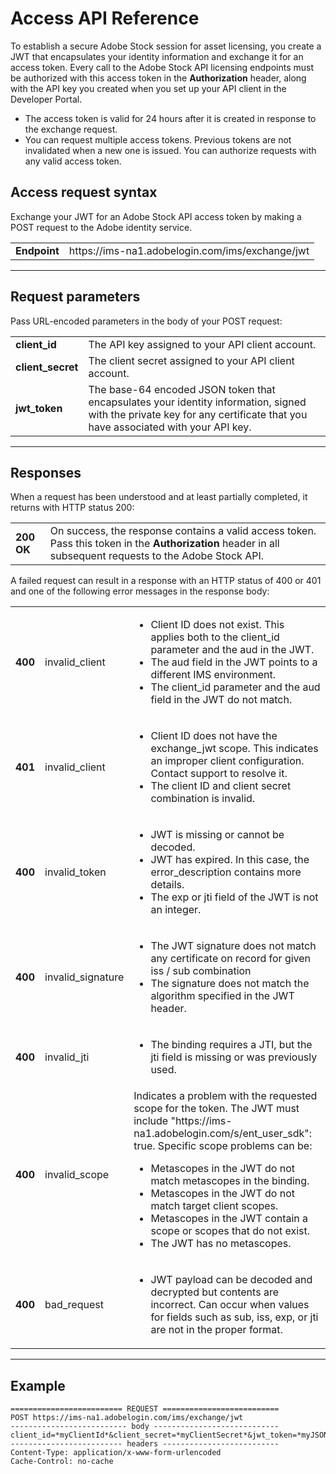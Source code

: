 # Access API Reference

To establish a secure Adobe Stock session for asset licensing, you create a JWT that encapsulates your identity information and exchange it for an access token. Every call to the Adobe Stock API licensing endpoints must be authorized with this access token in the **Authorization** header, along with the API key you created when you set up your API client in the Developer Portal.



*   The access token is valid for 24 hours after it is created in response to the exchange request.
*   You can request multiple access tokens. Previous tokens are not invalidated when a new one is issued. You can authorize requests with any valid access token.

 


## Access request syntax

Exchange your JWT for an Adobe Stock API access token by making a POST request to the Adobe identity service.


<table>
  <tr>
   <td><strong>Endpoint</strong>
   </td>
   <td>https://ims-na1.adobelogin.com/ims/exchange/jwt
   </td>
  </tr>
</table>




---



## Request parameters

Pass URL-encoded parameters in the body of your POST request:


<table>
  <tr>
   <td><strong>client_id</strong>
   </td>
   <td>The API key assigned to your API client account.
   </td>
  </tr>
  <tr>
   <td><strong>client_secret</strong>
   </td>
   <td>The client secret assigned to your API client account.
   </td>
  </tr>
  <tr>
   <td><strong>jwt_token</strong>
   </td>
   <td>The base-64 encoded JSON token that encapsulates your identity information, signed with the private key for any certificate that you have associated with your API key.
   </td>
  </tr>
</table>




---



## Responses

When a request has been understood and at least partially completed, it returns with HTTP status 200:


<table>
  <tr>
   <td><strong>200 OK</strong>
   </td>
   <td>On success, the response contains a valid access token. Pass this token in the <strong>Authorization</strong> header in all subsequent requests to the Adobe Stock API.
   </td>
  </tr>
</table>


A failed request can result in a response with an HTTP status of 400 or 401 and one of the following error messages in the response body:


<table>
  <tr>
   <td><strong>400</strong>
   </td>
   <td>invalid_client
   </td>
   <td><ul>

<li>Client ID does not exist. This applies both to the client_id parameter and the aud in the JWT.
<li>The aud field in the JWT points to a different IMS environment.
<li>The client_id parameter and the aud field in the JWT do not match.</li></ul>

   </td>
  </tr>
  <tr>
   <td><strong>401</strong>
   </td>
   <td>invalid_client
   </td>
   <td><ul>

<li>Client ID does not have the exchange_jwt scope. This indicates an improper client configuration. Contact support to resolve it.
<li>The client ID and client secret combination is invalid.</li></ul>

   </td>
  </tr>
  <tr>
   <td><strong>400</strong>
   </td>
   <td>invalid_token
   </td>
   <td><ul>

<li>JWT is missing or cannot be decoded.
<li>JWT has expired. In this case, the error_description contains more details.
<li>The exp or jti field of the JWT is not an integer.</li></ul>

   </td>
  </tr>
  <tr>
   <td><strong>400</strong>
   </td>
   <td>invalid_signature
   </td>
   <td><ul>

<li>The JWT signature does not match any certificate on record for given iss / sub combination
<li>The signature does not match the algorithm specified in the JWT header.</li></ul>

   </td>
  </tr>
  <tr>
   <td><strong>400</strong>
   </td>
   <td>invalid_jti
   </td>
   <td><ul>

<li>The binding requires a JTI, but the jti field is missing or was previously used.</li></ul>

   </td>
  </tr>
  <tr>
   <td><strong>400</strong>
   </td>
   <td>invalid_scope
   </td>
   <td>Indicates a problem with the requested scope for the token. The JWT must include "https://ims-na1.adobelogin.com/s/ent_user_sdk": true. Specific scope problems can be:<ul>

<li>Metascopes in the JWT do not match metascopes in the binding.
<li>Metascopes in the JWT do not match target client scopes.
<li>Metascopes in the JWT contain a scope or scopes that do not exist.
<li>The JWT has no metascopes.

<p>
 </li></ul>

   </td>
  </tr>
  <tr>
   <td><strong>400</strong>
   </td>
   <td>bad_request
   </td>
   <td><ul>

<li>JWT payload can be decoded and decrypted but contents are incorrect. Can occur when values for fields such as sub, iss, exp, or jti are not in the proper format.</li></ul>

   </td>
  </tr>
</table>




---



## Example

```
========================= REQUEST ==========================
POST https://ims-na1.adobelogin.com/ims/exchange/jwt
-------------------------- body ----------------------------
client_id=*myClientId*&client_secret=*myClientSecret*&jwt_token=*myJSONWebToken*
------------------------- headers --------------------------
Content-Type: application/x-www-form-urlencoded
Cache-Control: no-cache
```
